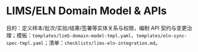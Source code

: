 # LIMS/ELN Domain Model & APIs

目的：定义样本/批次/实验/结果/签署等实体关系与权限，编制 API 契约与变更治理；模板：`templates/limS-domain-model-tmpl.yaml`、`templates/eln-sync-spec-tmpl.yaml`；清单：`checklists/lims-eln-integration.md`。

